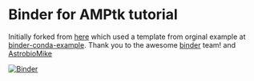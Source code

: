 # Binder for AMPtk tutorial

Initially forked from [here](https://github.com/AstrobioMike/bvcn-binder-checkm) which used a template from orginal example at [binder-conda-example](https://github.com/binder-examples/conda). Thank you to the awesome [binder](https://mybinder.org/) team! and [AstrobioMike](https://github.com/AstrobioMike/)

[![Binder](https://mybinder.org/badge_logo.svg)](https://mybinder.org/v2/gh/AstrobioMike/nat-test-binder/master?urlpath=lab)
